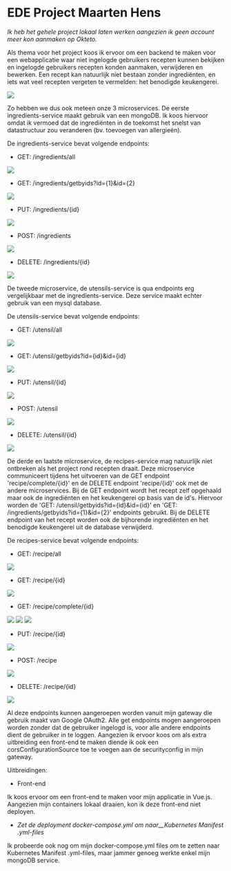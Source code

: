 # EDE Project Maarten Hens

_Ik heb het gehele project lokaal laten werken aangezien ik geen account meer kon aanmaken op Okteto._

Als thema voor het project koos ik ervoor om een backend te maken voor een webapplicatie waar niet ingelogde gebruikers recepten kunnen bekijken en ingelogde gebruikers recepten konden aanmaken, verwijderen en bewerken. Een recept kan natuurlijk niet bestaan zonder ingrediënten, en iets wat veel recepten vergeten te vermelden: het benodigde keukengerei.

![](RackMultipart20240105-1-we1dfm_html_fbccbbc240108d1e.png)

Zo hebben we dus ook meteen onze 3 microservices. De eerste ingredients-service maakt gebruik van een mongoDB. Ik koos hiervoor omdat ik vermoed dat de ingrediënten in de toekomst het snelst van datastructuur zou veranderen (bv. toevoegen van allergieën).

De ingredients-service bevat volgende endpoints:

- GET: /ingredients/all

![](RackMultipart20240105-1-we1dfm_html_c52a0391f5483d0.png)

- GET: /ingredients/getbyids?id={1}&id={2}

![](RackMultipart20240105-1-we1dfm_html_ed9e85b616c846e4.png)

- PUT: /ingredients/{id}

![](RackMultipart20240105-1-we1dfm_html_27b29e947dfa189d.png)

- POST: /ingredients

![](RackMultipart20240105-1-we1dfm_html_2c2cacea26a7ea7.png)

- DELETE: /ingredients/{id}

![](RackMultipart20240105-1-we1dfm_html_eafaecbe28f6916f.png)

De tweede microservice, de utensils-service is qua endpoints erg vergelijkbaar met de ingredients-service. Deze service maakt echter gebruik van een mysql database.

De utensils-service bevat volgende endpoints:

- GET: /utensil/all

![](RackMultipart20240105-1-we1dfm_html_79c1421515d2b274.png)

- GET: /utensil/getbyids?id={id}&id={id}

![](RackMultipart20240105-1-we1dfm_html_fb2f64000599078.png)

- PUT: /utensil/{id}

![](RackMultipart20240105-1-we1dfm_html_7ace8da4b084a20e.png)

- POST: /utensil

![](RackMultipart20240105-1-we1dfm_html_4ebd3b66967a536e.png)

- DELETE: /utensil/{id}

![](RackMultipart20240105-1-we1dfm_html_853f6c6bdbe95948.png)

De derde en laatste microservice, de recipes-service mag natuurlijk niet ontbreken als het project rond recepten draait. Deze microservice communiceert tijdens het uitvoeren van de GET endpoint 'recipe/complete/{id}' en de DELETE endpoint 'recipe/{id}' ook met de andere microservices. Bij de GET endpoint wordt het recept zelf opgehaald maar ook de ingrediënten en het keukengerei op basis van de id's. Hiervoor worden de 'GET: /utensil/getbyids?id={id}&id={id}' en 'GET: /ingredients/getbyids?id={1}&id={2}' endpoints gebruikt. Bij de DELETE endpoint van het recept worden ook de bijhorende ingrediënten en het benodigde keukengerei uit de database verwijderd.

De recipes-service bevat volgende endpoints:

- GET: /recipe/all

![](RackMultipart20240105-1-we1dfm_html_935250198eee2ab0.png)

- GET: /recipe/{id}

![](RackMultipart20240105-1-we1dfm_html_8287a2776435d6a3.png)

- GET: /recipe/complete/{id}

![](RackMultipart20240105-1-we1dfm_html_a729dae99d1df11d.png) ![](RackMultipart20240105-1-we1dfm_html_ac0c7ead59ab26f0.png) ![](RackMultipart20240105-1-we1dfm_html_4de17b3bbb16ec06.png)

- PUT: /recipe/{id}

![](RackMultipart20240105-1-we1dfm_html_1a559997d04f02cb.png)

- POST: /recipe

![](RackMultipart20240105-1-we1dfm_html_c15ebb1b6e05c8ff.png)

- DELETE: /recipe/{id}

![](RackMultipart20240105-1-we1dfm_html_fe8bba6733de1d31.png)

Al deze endpoints kunnen aangeroepen worden vanuit mijn gateway die gebruik maakt van Google OAuth2. Alle get endpoints mogen aangeroepen worden zonder dat de gebruiker ingelogd is, voor alle andere endpoints dient de gebruiker in te loggen. Aangezien ik ervoor koos om als extra uitbreiding een front-end te maken diende ik ook een corsConfigurationSource toe te voegen aan de securityconfig in mijn gateway.

Uitbreidingen:

- Front-end

Ik koos ervoor om een front-end te maken voor mijn applicatie in Vue.js. Aangezien mijn containers lokaal draaien, kon ik deze front-end niet deployen.

- _Zet de deployment docker-compose.yml om naar__Kubernetes Manifest .yml-files_

Ik probeerde ook nog om mijn docker-compose.yml files om te zetten naar Kubernetes Manifest .yml-files, maar jammer genoeg werkte enkel mijn mongoDB service.